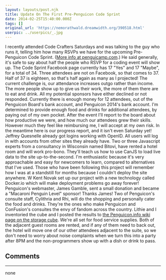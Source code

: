 ```yaml
---
layout: layouts/post.njk
title: Update On The First Pre-Penguicon Code Sprint
date: 2014-02-25T15:40:00.000Z
tags: []
original_url: 'https://nemorathwald.dreamwidth.org/390518.html'
userpic: ../userpics/_.jpg
---
```

I recently attended Code Crafters Saturdays and was talking to the guy who runs it, telling him how many RSVPs we have for the upcoming Pre-Penguicon Code Sprint. ([More info at penguicamp.com](http://penguicamp.com).) He said generally, it's safe to say about half the people who RSVP for a coding event will show up. The Code Sprint Facebook page currently has 17 "Yes" and 17 "Maybe", for a total of 34. Three attendees are not on Facebook, so that comes to 37. Half of 37 is eighteen, so that's half again as many as I projected! The current challenge is, our attendance increases outgo rather than income. The more people show up to give us their work, the more of them there are to eat and drink. All my potential sponsors have either declined or not responded. Currently there is enough money for 12 attendees, out of the Penguicon Board's bank account, and Penguicon 2014's bank account. I'm determined to provide enough food and drinks for additional attendees, by paying out of my own pocket. After the event I'll report to the board about how productive we were, and how much our attendees grew their skills. However much they feel like reimbursing me, I will accept at my own risk. In the meantime here is our progress report, and it isn't even Saturday yet! Jeffrey Quesnelle already got logins working with OpenID. All users will log in with accounts from other sites they already have. Two or three Javascript experts from a consultancy in Wisconsin named Bitovi, have rented a hotel room and will work pro-bono. They'll teach us how to use CanJS to load live data to the site up-to-the-second. I'm enthusiastic because it's very approachable and easy for newcomers to learn, compared to alternatives that I've used. Those who have been following this project will remember how I was at a standstill for months because I couldn't deploy the site anywhere. W Kent Novak set up our project with a new technology called Docker.io which will make deployment problems go away forever! Penguicon's webmaster, James Gamble, sent a small donation and became a "Macaroni Penguin Level" sponsor! Thanks James! Two of Penguicon's consuite staff, Cylithria and Rhi, will do the shopping and personally cater the food and drinks. They're the ones who make Penguicon and ConFusion's consuites the envy of fandom across the country. Lithie and I inventoried the cube and I posted the results to [the Penguicon.info wiki page on the storage cube](http://penguicon.info/doku.php/storagecube). We're all set for food service supplies. Both of the adjacent guest rooms are rented, and if any of them need to back out, the hotel will move one of our other attendees adjacent to the suite, so we don't need to worry about noise complaints when we turn this into a party after 8PM and the non-programmers show up with a dish or drink to pass.

## Comments

---

none
